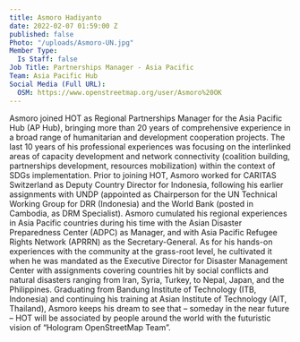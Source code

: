 ```yaml
---
title: Asmoro Hadiyanto
date: 2022-02-07 01:59:00 Z
published: false
Photo: "/uploads/Asmoro-UN.jpg"
Member Type:
  Is Staff: false
Job Title: Partnerships Manager - Asia Pacific
Team: Asia Pacific Hub
Social Media (Full URL):
  OSM: https://www.openstreetmap.org/user/Asmoro%20OK
---
```


Asmoro joined HOT as Regional Partnerships Manager for the Asia Pacific Hub (AP Hub), bringing more than 20 years of comprehensive experience in a broad range of humanitarian and development cooperation projects. The last 10 years of his professional experiences was focusing on the interlinked areas of capacity development and network connectivity (coalition building, partnerships development, resources mobilization) within the context of SDGs implementation.
Prior to joining HOT, Asmoro worked for CARITAS Switzerland as Deputy Country Director for Indonesia, following his earlier assignments with UNDP (appointed as Chairperson for the UN Technical Working Group for DRR (Indonesia) and the World Bank (posted in Cambodia, as DRM Specialist).
Asmoro cumulated his regional experiences in Asia Pacific countries during his time with the Asian Disaster Preparedness Center (ADPC) as Manager, and with Asia Pacific Refugee Rights Network (APRRN) as the Secretary-General. As for his hands-on experiences with the community at the grass-root level, he cultivated it when he was mandated as the Executive Director for Disaster Management Center with assignments covering countries hit by social conflicts and natural disasters ranging from Iran, Syria, Turkey, to Nepal, Japan, and the Philippines.
Graduating from Bandung Institute of Technology (ITB, Indonesia) and continuing his training at Asian Institute of Technology (AIT, Thailand), Asmoro keeps his dream to see that – someday in the near future – HOT will be associated by people around the world with the futuristic vision of “Hologram OpenStreetMap Team”.